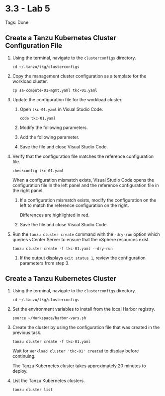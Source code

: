 # 3.3 - Lab 5

Tags: Done

## Create a Tanzu Kubernetes Cluster Configuration File

1. Using the terminal, navigate to the `clusterconfigs` directory.

    `cd ~/.tanzu/tkg/clusterconfigs`

2. Copy the management cluster configuration as a template for the workload cluster.

    `cp sa-compute-01-mgmt.yaml tkc-01.yaml`

3. Update the configuration file for the workload cluster.
    1. Open `tkc-01.yaml` in Visual Studio Code.

        `code tkc-01.yaml`

    2. Modify the following parameters.
    3. Add the following parameter.
    4. Save the file and close Visual Studio Code.
4. Verify that the configuration file matches the reference configuration file.

    `checkconfig tkc-01.yaml`

    When a configuration mismatch exists, Visual Studio Code opens the configuration file in the left panel and the reference configuration file in the right panel.

    1. If a configuration mismatch exists, modify the configuration on the left to match the reference configuration on the right.

        Differences are highlighted in red.

    2. Save the file and close Visual Studio Code.
5. Run the `tanzu cluster create` command with the `-dry-run` option which queries vCenter Server to ensure that the vSphere resources exist.

    `tanzu cluster create -f tkc-01.yaml --dry-run`

    1. If the output displays `exit status 1`, review the configuration parameters from step 3.

## Create a Tanzu Kubernetes Cluster

1. Using the terminal, navigate to the `clusterconfigs` directory.

    `cd ~/.tanzu/tkg/clusterconfigs`

2. Set the environment variables to install from the local Harbor registry.

    `source ~/Workspace/harbor-vars.sh`

3. Create the cluster by using the configuration file that was created in the previous task.

    `tanzu cluster create -f tkc-01.yaml`

    Wait for `Workload cluster 'tkc-01' created` to display before continuing.

    The Tanzu Kubernetes cluster takes approximately 20 minutes to deploy.

4. List the Tanzu Kubernetes clusters.

    `tanzu cluster list`
